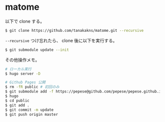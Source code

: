 # matome

以下で clone する。

```bash
$ git clone https://github.com/tanakakns/matome.git --recursive
```

`--recursive` つけ忘れたら、 clone 後に以下を実行する。

```bash
$ git submodule update --init
```

その他操作メモ。

```bash
# ローカル実行
$ hugo server -D

# Github Pages 公開
$ rm -fR public # 初回のみ
$ git submodule add -f https://pepese@github.com/pepese/pepese.github.io.git public # 初回のみ
$ hugo
$ cd public
$ git add .
$ git commit -m update
$ git push origin master
```